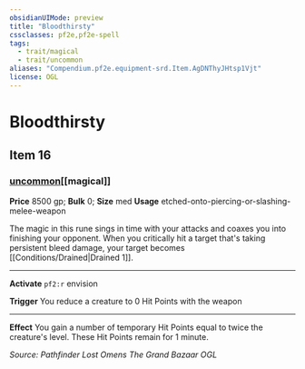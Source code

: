 ```yaml
---
obsidianUIMode: preview
title: "Bloodthirsty"
cssclasses: pf2e,pf2e-spell
tags:
  - trait/magical
  - trait/uncommon
aliases: "Compendium.pf2e.equipment-srd.Item.AgDNThyJHtsp1Vjt"
license: OGL
---
```

# Bloodthirsty
## Item 16
### [uncommon](uncommon "Uncommon Rarity Trait")[[magical]]


**Price** 8500 gp; 
**Bulk** 0; **Size** med
**Usage** etched-onto-piercing-or-slashing-melee-weapon

The magic in this rune sings in time with your attacks and coaxes you into finishing your opponent. When you critically hit a target that's taking persistent bleed damage, your target becomes [[Conditions/Drained|Drained 1]].

* * *

**Activate** `pf2:r` envision

**Trigger** You reduce a creature to 0 Hit Points with the weapon

* * *

**Effect** You gain a number of temporary Hit Points equal to twice the creature's level. These Hit Points remain for 1 minute.

*Source: Pathfinder Lost Omens The Grand Bazaar*
*OGL*